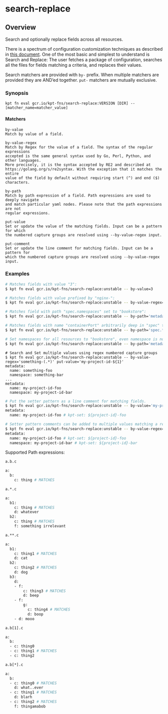 # search-replace

## Overview

<!--mdtogo:Short-->

Search and optionally replace fields across all resources.

<!--mdtogo-->

There is a spectrum of configuration customization techniques as described in
[this document]. One of the most basic and simplest to understand is
Search and Replace: The user fetches a package of configuration, searches all
the files for fields matching a criteria, and replaces their values.

Search matchers are provided with `by-` prefix. When multiple matchers
are provided they are AND’ed together. `put-` matchers are mutually exclusive.

### Synopsis

<!--mdtogo:Long-->

```
kpt fn eval gcr.io/kpt-fns/search-replace:VERSION [DIR] -- [matcher_name=matcher_value]
```

#### Matchers

```
by-value
Match by value of a field.

by-value-regex
Match by Regex for the value of a field. The syntax of the regular expressions
accepted is the same general syntax used by Go, Perl, Python, and other languages.
More precisely, it is the syntax accepted by RE2 and described at
https://golang.org/s/re2syntax. With the exception that it matches the entire
value of the field by default without requiring start (^) and end ($) characters.

by-path
Match by path expression of a field. Path expressions are used to deeply navigate
and match particular yaml nodes. Please note that the path expressions are not
regular expressions.

put-value
Set or update the value of the matching fields. Input can be a pattern for which
the numbered capture groups are resolved using --by-value-regex input.

put-comment
Set or update the line comment for matching fields. Input can be a pattern for
which the numbered capture groups are resolved using --by-value-regex input.
```

<!--mdtogo-->

### Examples

<!--mdtogo:Examples-->

```sh
# Matches fields with value "3":
$ kpt fn eval gcr.io/kpt-fns/search-replace:unstable -- by-value=3
```

```sh
# Matches fields with value prefixed by "nginx-":
$ kpt fn eval gcr.io/kpt-fns/search-replace:unstable -- by-value-regex='ngnix-.*'
```

```sh
# Matches field with path "spec.namespaces" set to "bookstore":
$ kpt fn eval gcr.io/kpt-fns/search-replace:unstable -- by-path='metadata.namespace' by-value='bookstore'
```

```sh
# Matches fields with name "containerPort" arbitrarily deep in "spec" that have value of 80:
$ kpt fn eval gcr.io/kpt-fns/search-replace:unstable -- by-path='spec.**.containerPort' by-value=80
```

```sh
# Set namespaces for all resources to "bookstore", even namespace is not set on a resource:
$ kpt fn eval gcr.io/kpt-fns/search-replace:unstable -- by-path='metadata.namespace' put-value='bookstore'
```

```
# Search and Set multiple values using regex numbered capture groups
$ kpt fn eval gcr.io/kpt-fns/search-replace:unstable -- by-value-regex='something-(.*)' put-value='my-project-id-${1}'
metadata:
  name: something-foo
  namespace: something-bar
...
metadata:
  name: my-project-id-foo
  namespace: my-project-id-bar
```

```sh
# Put the setter pattern as a line comment for matching fields.
$ kpt fn eval gcr.io/kpt-fns/search-replace:unstable -- by-value='my-project-id-foo' put-comment='kpt-set: ${project-id}-foo'
metadata:
  name: my-project-id-foo # kpt-set: ${project-id}-foo

# Setter pattern comments can be added to multiple values matching a regex numbered capture groups
$ kpt fn eval gcr.io/kpt-fns/search-replace:unstable -- by-value-regex='my-project-id-(.*)' put-comment='kpt-set: ${project-id}-${1}'
metadata:
  name: my-project-id-foo # kpt-set: ${project-id}-foo
  namespace: my-project-id-bar # kpt-set: ${project-id}-bar
```

Supported Path expressions:

```sh
a.b.c

a:
  b:
    c: thing # MATCHES
```

```sh
a.*.c

a:
  b1:
    c: thing # MATCHES
    d: whatever
  b2:
    c: thing # MATCHES
    f: something irrelevant
```

```sh
a.**.c

a:
  b1:
    c: thing1 # MATCHES
    d: cat
  b2:
    c: thing2 # MATCHES
    d: dog
  b3:
    d:
    - f:
        c: thing3 # MATCHES
        d: beep
    - f:
        g:
          c: thing4 # MATCHES
          d: boop
    - d: mooo
```

```sh
a.b[1].c

a:
  b:
  - c: thing0
  - c: thing1 # MATCHES
  - c: thing2
```

```sh
a.b[*].c

a:
  b:
  - c: thing0 # MATCHES
    d: what..ever
  - c: thing1 # MATCHES
    d: blarh
  - c: thing2 # MATCHES
    f: thingamabob
```

<!--mdtogo-->

[this document]: https://github.com/kubernetes/community/blob/master/contributors/design-proposals/architecture/declarative-application-management.md#declarative-configuration
